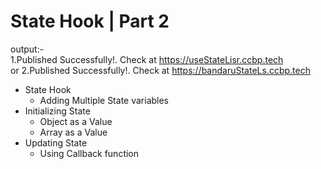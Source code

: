 # State Hook | Part 2

output:-  
1.Published Successfully!. Check at https://useStateLisr.ccbp.tech  
                  or 
2.Published Successfully!. Check at https://bandaruStateLs.ccbp.tech

- State Hook
  - Adding Multiple State variables
- Initializing State
  - Object as a Value
  - Array as a Value
- Updating State
  - Using Callback function
